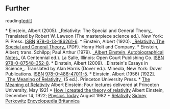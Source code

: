## Further
reading[[edit](/w/index.php?title=Theory\_of\_relativity&action=edit&section=10
"Edit section: Further reading")]

 \* Einstein, Albert (2005). \_Relativity: The Special and General Theory\_. Translated by Robert W. Lawson (The masterpiece science ed.). New York: Pi Press. [ISBN](/wiki/ISBN\_\(identifier\) "ISBN \(identifier\)") [978-0-13-186261-6](/wiki/Special:BookSources/978-0-13-186261-6 "Special:BookSources/978-0-13-186261-6").
 \* Einstein, Albert (1920). [\_Relativity: The Special and General Theory\_](https://www.ibiblio.org/ebooks/Einstein/Einstein\_Relativity.pdf) (PDF). Henry Holt and Company.
 \* Einstein, Albert; trans. Schilpp; Paul Arthur (1979). [\_Albert Einstein, Autobiographical Notes\_](https://archive.org/details/autobiographical1979eins) (A Centennial ed.). La Salle, Illinois: Open Court Publishing Co. [ISBN](/wiki/ISBN\_\(identifier\) "ISBN \(identifier\)") [978-0-87548-352-8](/wiki/Special:BookSources/978-0-87548-352-8 "Special:BookSources/978-0-87548-352-8").
 \* Einstein, Albert (2009). \_Einstein's Essays in Science\_. Translated by Alan Harris (Dover ed.). Mineola, New York: Dover Publications. [ISBN](/wiki/ISBN\_\(identifier\) "ISBN \(identifier\)") [978-0-486-47011-5](/wiki/Special:BookSources/978-0-486-47011-5 "Special:BookSources/978-0-486-47011-5").
 \* Einstein, Albert (1956) [1922]. \_[The Meaning of Relativity](/wiki/The\_Meaning\_of\_Relativity "The Meaning of Relativity")\_ (5 ed.). Princeton University Press.
 \* [The Meaning of Relativity](http://www.gutenberg.org/files/36276/36276-pdf.pdf?session\_id=c6fd49e1b7f6dd81790ed141e999cf2bce859386) Albert Einstein: Four lectures delivered at Princeton University, May 1921
 \* [How I created the theory of relativity](https://web.archive.org/web/20151222085312/http://inpac.ucsd.edu/students/courses/winter2012/physics2d/einsteinonrelativity.pdf) Albert Einstein, December 14, 1922; [Physics Today](/wiki/Physics\_Today "Physics Today") August 1982
 \* [Relativity](https://www.britannica.com/science/relativity) [Sidney Perkowitz](/wiki/Sidney\_Perkowitz "Sidney Perkowitz") [Encyclopædia Britannica](/wiki/Encyclop%C3%A6dia\_Britannica "Encyclopædia Britannica")
